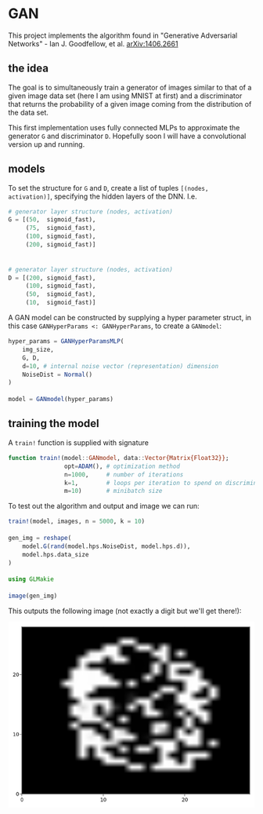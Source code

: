 # GAN

This project implements the algorithm found in "Generative Adversarial Networks" - Ian J. Goodfellow, et al. [arXiv:1406.2661](https://github.com/aarontrowbridge/GAN)

## the idea

The goal is to simultaneously train a generator of images similar to that of a given image data set (here I am using MNIST at first) and a discriminator that returns the probability of a given image coming from the distribution of the data set.

This first implementation uses fully connected MLPs to approximate the generator `G` and discriminator `D`.  Hopefully soon I will have a convolutional version up and running.

## models

To set the structure for `G` and `D`, create a list of tuples `[(nodes, activation)]`, specifying the hidden layers of the DNN. I.e.

```julia
# generator layer structure (nodes, activation)
G = [(50,  sigmoid_fast),
     (75,  sigmoid_fast),
     (100, sigmoid_fast),
     (200, sigmoid_fast)]


# generator layer structure (nodes, activation)
D = [(200, sigmoid_fast),
     (100, sigmoid_fast),
     (50,  sigmoid_fast),
     (10,  sigmoid_fast)] 
```

A GAN model can be constructed by supplying a hyper parameter struct, in this case `GANHyperParams <: GANHyperParams`, to create a `GANmodel`: 

```julia
hyper_params = GANHyperParamsMLP(
    img_size,
    G, D,
    d=10, # internal noise vector (representation) dimension
    NoiseDist = Normal()
)

model = GANmodel(hyper_params) 
```

## training the model

A `train!` function is supplied with signature

```julia
function train!(model::GANmodel, data::Vector{Matrix{Float32}}; 
                opt=ADAM(), # optimization method 
                n=1000,     # number of iterations  
                k=1,        # loops per iteration to spend on discriminator 
                m=10)       # minibatch size
```

To test out the algorithm and output and image we can run:

```julia
train!(model, images, n = 5000, k = 10)

gen_img = reshape(
    model.G(rand(model.hps.NoiseDist, model.hps.d)),
    model.hps.data_size
)

using GLMakie

image(gen_img)
```

This outputs the following image (not exactly a digit but we'll get there!):

![](images/sample.png)